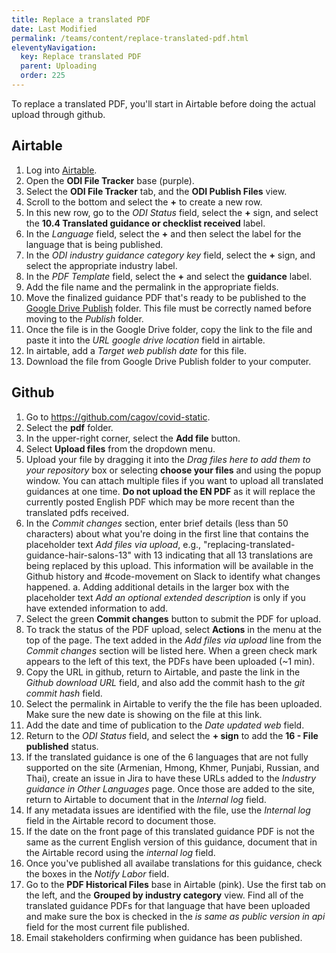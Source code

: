 ```yaml
---
title: Replace a translated PDF
date: Last Modified 
permalink: /teams/content/replace-translated-pdf.html
eleventyNavigation:
  key: Replace translated PDF
  parent: Uploading
  order: 225
---
```


To replace a translated PDF, you'll start in Airtable before doing the actual upload through github.

## Airtable

1. Log into [Airtable](https://airtable.com/).
2. Open the **ODI File Tracker** base (purple). 
3. Select the **ODI File Tracker** tab, and the **ODI Publish Files** view. 
4. Scroll to the bottom and select the **+** to create a new row. 
5. In this new row, go to the _ODI Status_ field, select the **+** sign, and select the **10.4 Translated guidance or checklist received** label.
6. In the _Language_ field, select the **+** and then select the label for the language that is being published.
7. In the _ODI industry guidance category key_ field, select the **+** sign, and select the appropriate industry label. 
8. In the _PDF Template_ field, select the **+** and select the **guidance** label.
9. Add the file name and the permalink in the appropriate fields. 
10. Move the finalized guidance PDF that's ready to be published to the [Google Drive Publish](https://drive.google.com/drive/folders/1f8ZjcJcXxFt-he7NT6g3S7uJ69CfpwAz?usp=sharing) folder. This file must be correctly named before moving to the _Publish_ folder. 
12. Once the file is in the Google Drive folder, copy the link to the file and paste it into the _URL google drive location_ field in airtable. 
13. In airtable, add a _Target web publish date_ for this file. 
14. Download the file from Google Drive Publish folder to your computer.

## Github

1. Go to https://github.com/cagov/covid-static.
2. Select the **pdf** folder.
3. In the upper-right corner, select the **Add file** button.
4. Select **Upload files** from the dropdown menu.
5. Upload your file by dragging it into the _Drag files here to add them to your repository_ box or selecting **choose your files** and using the popup window. You can attach multiple files if you want to upload all translated guidances at one time. **Do not upload the EN PDF** as it will replace the currently posted English PDF which may be more recent than the translated pdfs received.
6. In the _Commit changes_ section, enter brief details (less than 50 characters) about what you're doing in the first line that contains the placeholder text _Add files via upload_, e.g., "replacing-translated-guidance-hair-salons-13" with 13 indicating that all 13 translations are being replaced by this upload. This information will be available in the Github history and #code-movement on Slack to identify what changes happened. 
  a. Adding additional details in the larger box with the placeholder text _Add an optional extended description_ is only if you have extended information to add.
7. Select the green **Commit changes** button to submit the PDF for upload.
8. To track the status of the PDF upload, select **Actions** in the menu at the top of the page. The text added in the _Add files via upload_ line from the _Commit changes_ section will be listed here. When a green check mark appears to the left of this text, the PDFs have been uploaded (~1 min). 
9. Copy the URL in github, return to Airtable, and paste the link in the _Github download URL_ field, and also add the commit hash to the _git commit hash_ field. 
10. Select the permalink in Airtable to verify the the file has been uploaded. Make sure the new date is showing on the file at this link. 
11. Add the date and time of publication to the _Date updated web_ field.
12. Return to the _ODI Status_ field, and select the **+ sign** to add the **16 - File published** status.
13. If the translated guidance is one of the 6 languages that are not fully supported on the site (Armenian, Hmong, Khmer, Punjabi, Russian, and Thai), create an issue in Jira to have these URLs added to the _Industry guidance in Other Languages_ page. Once those are added to the site, return to Airtable to document that in the _Internal log_ field.
14. If any metadata issues are identified with the file, use the _Internal log_ field in the Airtable record to document those.
15. If the date on the front page of this translated guidance PDF is not the same as the current English version of this guidance, document that in the Airtable record using the _internal log_ field. 
16. Once you've published all availabe translations for this guidance, check the boxes in the _Notify Labor_ field. 
17. Go to the **PDF Historical Files** base in Airtable (pink). Use the first tab on the left, and the **Grouped by industry category** view. Find all of the translated guidance PDFs for that language that have been uploaded and make sure the box is checked in the _is same as public version in api_ field for the most current file published.
23. Email stakeholders confirming when guidance has been published. 
